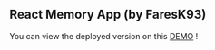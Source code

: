 
## React Memory App (by FaresK93)

You can view the deployed version on this [DEMO](https://faresk93.github.io/react-memory-app/") !
